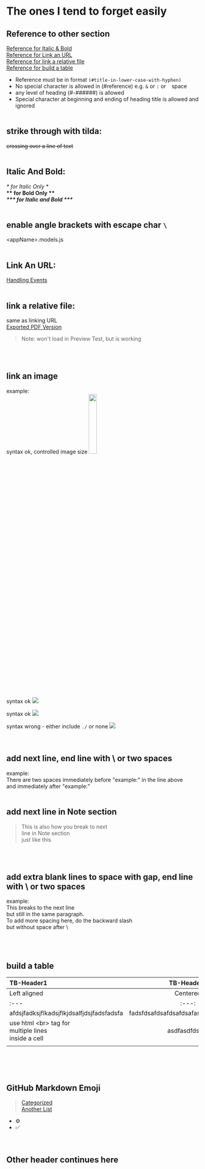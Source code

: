 # The ones I tend to forget easily

## Reference to other section
[Reference for Italic & Bold](#italic-and-bold)  
[Reference for Link an URL](#link-an-url)  
[Reference for link a relative file](#link-a-relative-file)  
[Reference for build a table](#build-a-table)
- Reference must be in format `(#title-in-lower-case-with-hyphen)`
- No special character is allowed in (#reference) e.g. `&` or `:` or ` ` space
- any level of heading (#-######) is allowed
- Special character at beginning and ending of heading title is allowed and ignored
\
&nbsp;


## strike through with tilda:
~~crossing over a line of text~~
\
&nbsp;

## Italic And Bold:
 *\* for Italic Only \**  
 **\*\* for Bold Only \*\***  
 ***\*\*\* for Italic and Bold \*\*\****  
&nbsp;

## enable angle brackets with escape char `\`
\<appName>.models.js
\
&nbsp;

## Link An URL:
[Handling Events](https://reactjs.org/docs/handling-events.html)
\
&nbsp;

## link a relative file:
same as linking URL  
[Exported PDF Version](Screenshots/FreezerStorageUpdateWithMaterialTable.pdf)
> Note: won't load in Preview Test, but is working

\
&nbsp;

## link an image
example:\
syntax ok, controlled image size
<img src="ScreenshotsCs/md-ImageSyntax.png" width="20%"/>  

syntax ok
![](ScreenshotsCs/md-ImageSyntax.png) 

syntax ok
![](./ScreenshotsCs/md-ImageSyntax.png) 

syntax wrong - either include `./` or none
![](/ScreenshotsCs/md-ImageSyntax.png)  
\
&nbsp;


## add next line, end line with \ or two spaces  
example:  
There are two spaces immediately before "example:" in the line above\
and immediately after "example:"
\
&nbsp;

## add next line in Note section
> This is also how you break to next\
line in Note section  
just like this

\
&nbsp;

## add extra blank lines to space with gap, end line with \ or two spaces  
example:  
This breaks to the next line\
but still in the same paragraph.\
To add more spacing here, do the backward slash\
but without space after \\
\
\
\
&nbsp;

## build a table
| TB-Header1 | TB-Header2 | TB-Header3 |
| :--- | :---: | ---: |
| Left aligned | Centered | Right aligned |
| :--- | :---: | ---: |
| afdsjfadksjflkadsjflkjdsalfjdsjfadsfadsfa | fadsfdsafdsafdsafdsafasfadsfdsafdsafas | fasdfdsafdsafadsffadsfadsfasdfasdfasdasdf |
| use html \<br> tag for<br> multiple lines<br>inside a cell | asdfasdfdsfds | fdsfdsafdsfasd |
| | | |
\
\
&nbsp;

## GitHub Markdown Emoji
> [Categorized](https://github.com/ikatyang/emoji-cheat-sheet)\
> [Another List](https://gist.github.com/rxaviers/7360908)
- :gear:
- :white_check_mark:
\
\
&nbsp;




## Other header continues here

\
&nbsp;



